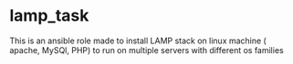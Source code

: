 # lamp_task
This is an ansible role made to install LAMP stack on linux machine ( apache, MySQl, PHP) to run on multiple servers with different os families
